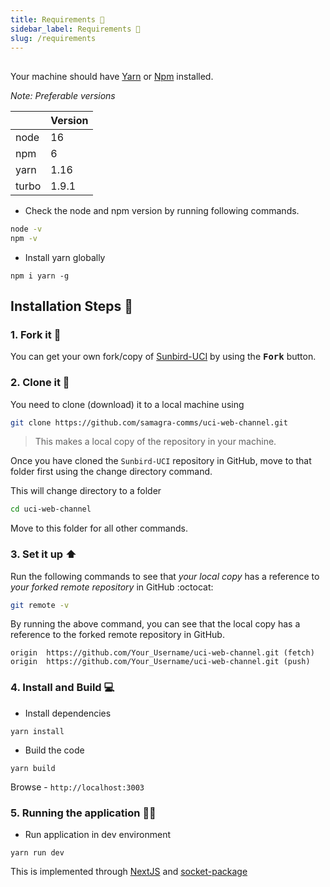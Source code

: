 ```yaml
---
title: Requirements 📜
sidebar_label: Requirements 📜
slug: /requirements
---
```


<head>
  <title>Requirements 📜</title>
</head>

##

Your machine should have [Yarn](https://classic.yarnpkg.com/en/docs/install/#windows-stable) or [Npm](https://docs.npmjs.com/downloading-and-installing-node-js-and-npm) installed.

_Note: Preferable versions_

|       | Version |
| ----- | ------- |
| node  | 16      |
| npm   | 6       |
| yarn  | 1.16    |
| turbo | 1.9.1   |

- Check the node and npm version by running following commands.

```sh
node -v
npm -v
```

- Install yarn globally

```
npm i yarn -g
```

## Installation Steps :walking:

### 1. Fork it :fork_and_knife:

You can get your own fork/copy of [Sunbird-UCI](https://github.com/samagra-comms/uci-web-channel) by using the <kbd><b>Fork</b></kbd> button.

### 2. Clone it :busts_in_silhouette:

You need to clone (download) it to a local machine using

```sh
git clone https://github.com/samagra-comms/uci-web-channel.git
```

> This makes a local copy of the repository in your machine.

Once you have cloned the `Sunbird-UCI` repository in GitHub, move to that folder first using the change directory command.

This will change directory to a folder

```sh
cd uci-web-channel
```

Move to this folder for all other commands.

### 3. Set it up :arrow_up:

Run the following commands to see that _your local copy_ has a reference to _your forked remote repository_ in GitHub :octocat:

```sh
git remote -v
```

By running the above command, you can see that the local copy has a reference to the forked remote repository in GitHub.

```
origin  https://github.com/Your_Username/uci-web-channel.git (fetch)
origin  https://github.com/Your_Username/uci-web-channel.git (push)
```

### 4. Install and Build 💻

- Install dependencies

```
yarn install
```

- Build the code

```
yarn build
```

Browse - `http://localhost:3003`

### 5. Running the application 🏃‍♂️


- Run application in dev environment

```
yarn run dev 
```

This is implemented through [NextJS](nextjs.org) and [socket-package](https://www.npmjs.com/package/socket-package)
